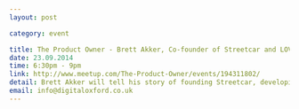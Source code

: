 ```yaml
---
layout: post

category: event

title: The Product Owner - Brett Akker, Co-founder of Streetcar and LOVESPACE
date: 23.09.2014
time: 6:30pm - 9pm
link: http://www.meetup.com/The-Product-Owner/events/194311802/
detail: Brett Akker will tell his story of founding Streetcar, developing it over a 6 year period to the point where it was sold to Zipcar. He will talk about this journey, the role he played in the business and how he moved to start his new venture, LOVESPACE. An innovator and entrepreneur, Brett’s talk will be a fascinating look at how to set up and evolve your business, when to move on, and how to start again.
email: info@digitaloxford.co.uk
---
```

